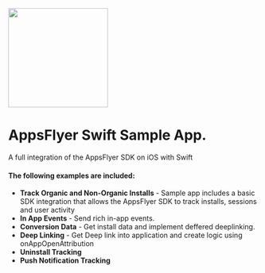 <img src="https://www.appsflyer.com/wp-content/uploads/2016/11/logo-1.svg"  width="200">

# AppsFlyer Swift Sample App.
A full integration of the AppsFlyer SDK on iOS with Swift

#### The following examples are included:

- **Track Organic and Non-Organic Installs** - Sample app includes a basic SDK integration that allows the AppsFlyer SDK to track installs, sessions and user activity
- **In App Events** - Send rich in-app events.
- **Conversion Data** - Get install data and implement deffered deeplinking.
- **Deep Linking** - Get Deep link into application and create logic using onAppOpenAttribution
- **Uninstall Tracking** 
- **Push Notification Tracking** 
